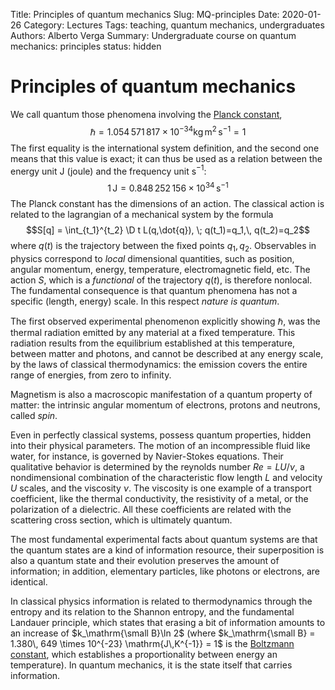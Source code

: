 Title: Principles of quantum mechanics
Slug: MQ-principles
Date: 2020-01-26
Category: Lectures
Tags: teaching, quantum mechanics, undergraduates
Authors: Alberto Verga
Summary: Undergraduate course on quantum mechanics: principles
status: hidden

$\newcommand{\I}{\mathrm{i}} 
\newcommand{\E}{\mathrm{e}} 
\newcommand{\D}{\mathop{}\!\mathrm{d}} 
\newcommand{\Tr}{\mathrm{Tr}} 
\newcommand{\bra}[1]{\langle{#1}|}
\newcommand{\ket}[1]{|{#1}\rangle}
\newcommand{\braket}[1]{\langle{#1}\rangle}
\newcommand{\bbraket}[1]{\langle\!\langle{#1}\rangle\!\rangle}$

# Principles of quantum mechanics

We call quantum those phenomena involving the [Planck constant](https://physics.nist.gov/cgi-bin/cuu/Value?hbar|search_for=universal_in!),
$$\hbar = 1.054\, 571\, 817 \times 10^{-34} \mathrm{kg\,m^2\,s^{-1}} = 1$$
The first equality is the international system definition, and the second one means that this value is exact; it can thus be used as a relation between the energy unit J (joule) and the frequency unit s$^{-1}$:
$$1\,\mathrm{J} = 0.848\,252\,156 \times 10^{34} \,\mathrm{s^{-1}}$$
The Planck constant has the dimensions of an action. The classical action is related to the lagrangian of a mechanical system by the formula
$$S[q] = \int_{t_1}^{t_2} \D t L(q,\dot{q}), \; q(t_1)=q_1,\, q(t_2)=q_2$$
where $q(t)$ is the trajectory between the fixed points $q_1,q_2$. Observables in physics correspond to *local* dimensional quantities, such as position, angular momentum, energy, temperature, electromagnetic field, etc. The action $S$, which is a *functional* of the trajectory $q(t)$, is therefore nonlocal. The fundamental consequence is that quantum phenomena has not a specific (length, energy) scale. In this respect *nature is quantum*.

The first observed experimental phenomenon explicitly showing $\hbar$, was the thermal radiation emitted by any material at a fixed temperature. This radiation results from the equilibrium established at this temperature, between matter and photons, and cannot be described at any energy scale, by the laws of classical thermodynamics: the emission covers the entire range of energies, from zero to infinity.

Magnetism is also a macroscopic manifestation of a quantum property of matter: the intrinsic angular momentum of electrons, protons and neutrons, called *spin*.

Even in perfectly classical systems, possess quantum properties, hidden into their physical parameters. The motion of an incompressible fluid like water, for instance, is governed by Navier-Stokes equations. Their qualitative behavior is determined by the reynolds number $Re = LU/\nu$, a nondimensional combination of the characteristic flow length $L$ and velocity $U$ scales, and the viscosity $\nu$. The viscosity is one example of a transport coefficient, like the thermal conductivity, the resistivity of a metal, or the polarization of a dielectric. All these coefficients are related with the scattering cross section, which is ultimately quantum.

The most fundamental experimental facts about quantum systems are that the quantum states are a kind of information resource, their superposition is also a quantum state and their evolution preserves the amount of information; in addition, elementary particles, like photons or electrons, are identical.

In classical physics information is related to thermodynamics through the entropy and its relation to the Shannon entropy, and the fundamental Landauer principle, which states that erasing a bit of information amounts to an increase of $k_\mathrm{\small B}\ln 2$ (where $k_\mathrm{\small B} = 1.380\, 649 \times 10^{-23} \mathrm{J\,K^{-1}} = 1$ is the [Boltzmann constant](https://physics.nist.gov/cgi-bin/cuu/Value?k), which establishes a proportionality between energy an temperature). In quantum mechanics, it is the state itself that carries information.
